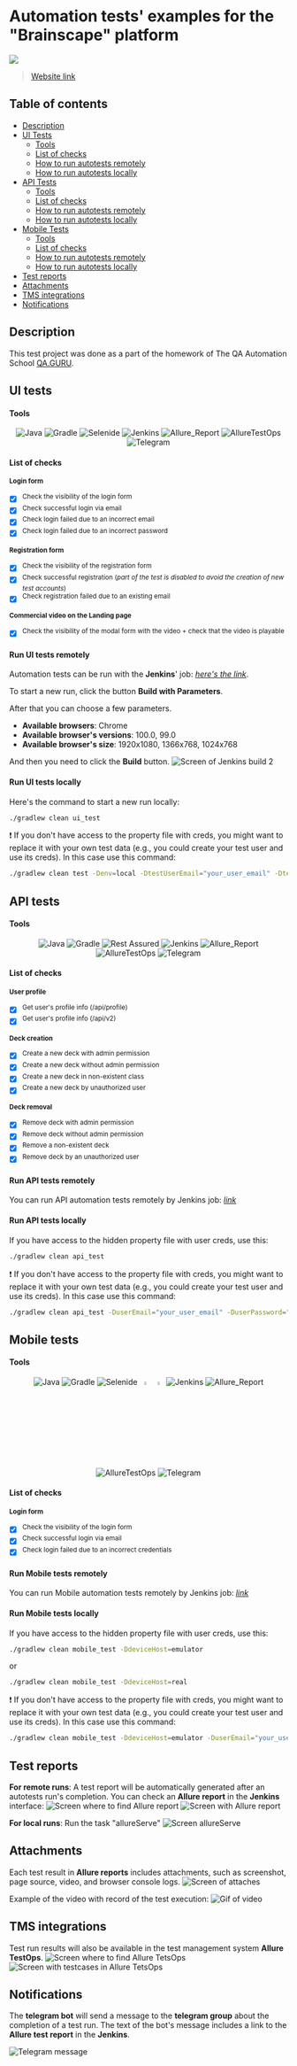 # Automation tests' examples for the "Brainscape" platform

![](https://theme.zdassets.com/theme_assets/2092825/5f93252045a23abd2bb2929b16bb400d58ed0787.png)
> <a target="_blank" href="https://www.brainscape.com/">Website link</a>

## Table of contents
- [Description](#Description)
- [UI Tests](#ui-tests)
  - [Tools](#tools)
  - [List of checks](#list-of-checks)
  - [How to run autotests remotely](#run-ui-tests-remotely)
  - [How to run autotests locally](#run-ui-tests-locally)
- [API Tests](#api-tests)
  - [Tools](#tools-1)
  - [List of checks](#list-of-checks-1)
  - [How to run autotests remotely](#run-api-tests-remotely)
  - [How to run autotests locally](#run-api-tests-locally)
- [Mobile Tests](#mobile-tests)
  - [Tools](#tools-2)
  - [List of checks](#list-of-checks-2)
  - [How to run autotests remotely](#run-mobile-tests-remotely)
  - [How to run autotests locally](#run-mobile-tests-locally)
- [Test reports](#test-reports)
- [Attachments](#Attachments)
- [TMS integrations](#tms-integrations)
- [Notifications](#Notifications)

## <a name="Description">Description</a>
This test project was done as a part of the homework of The QA Automation School <a href="https://qa.guru/">QA.GURU</a>. 

## <a name="UI">UI tests</a>

#### <a name="Tools">Tools</a>
<p align="center">
<img title="Java" src="readme-content/logos/Java.png">
<img title="Gradle" src="/readme-content/logos//Gradle.png">
<img title="Selenide" src="/readme-content/logos/Selenide.png">
<img title="Jenkins" src="/readme-content/logos/Jenkins.png">
<img title="Allure_Report" src="/readme-content/logos/Allure_Report.png">
<img title="AllureTestOps" src="/readme-content/logos/AllureTestOps.png">
<img title="Telegram" src="/readme-content/logos/Telegram.png"></p>

#### <a name="ListOfChecks">List of checks</a>

<sup>**Login form**
- [x] <sup>Check the visibility of the login form
- [x] <sup>Check successful login via email
- [x] <sup>Check login failed due to an incorrect email
- [x] <sup>Check login failed due to an incorrect password

<sup>**Registration form**
- [x] <sup>Check the visibility of the registration form
- [x] <sup>Check successful registration (_part of the test is disabled to avoid the creation of new test accounts_)
- [x] <sup>Check registration failed due to an existing email

<sup>**Commercial video on the Landing page**
- [x] <sup>Check the visibility of the modal form with the video + check that the video is playable</sup>

#### <a name="how-to-run-autotests-remotely">Run UI tests remotely</a>
Automation tests can be run with the **Jenkins**' job: <a href="https://jenkins.autotests.cloud/job/016-Nusae-brainscape-project-ui-tests/">_here's the link_</a>.

To start a new run, click the button **Build with Parameters**.

After that you can choose a few parameters.

- **Available browsers**: Chrome
- **Available browser's versions**: 100.0, 99.0
- **Available browser's size**: 1920x1080, 1366x768, 1024x768

And then you need to click the **Build** button.
![Screen of Jenkins build 2](/readme-content/images/Build.png)

#### <a name="how-to-run-autotests-locally">Run UI tests locally</a>
Here's the command to start a new run locally:
```bash
./gradlew clean ui_test
```
:exclamation: If you don't have access to the property file with creds, you might want to replace it with your own test data (e.g., you could create your test user and use its creds).
In this case use this command:
```bash
./gradlew clean test -Denv=local -DtestUserEmail="your_user_email" -DtestUserPassword="your_user_password" -DtestUserNameAndSurname="your_user_name_and_surname"
```

## <a name="api-tests">API tests</a>

#### <a name="Tools">Tools</a>
<p align="center">
<img title="Java" src="readme-content/logos/Java.png">
<img title="Gradle" src="/readme-content/logos//Gradle.png">
<img title="Rest Assured" src="/readme-content/logos/Rest_Assured.png">
<img title="Jenkins" src="/readme-content/logos/Jenkins.png">
<img title="Allure_Report" src="/readme-content/logos/Allure_Report.png">
<img title="AllureTestOps" src="/readme-content/logos/AllureTestOps.png">
<img title="Telegram" src="/readme-content/logos/Telegram.png"></p>

#### <a name="ListOfChecks">List of checks</a>
<sup>**User profile**
- [x] <sup>Get user's profile info (/api/profile)
- [x] <sup>Get user's profile info (/api/v2)

<sup>**Deck creation**
- [x] <sup>Create a new deck with admin permission
- [x] <sup>Create a new deck without admin permission
- [x] <sup>Create a new deck in non-existent class 
- [x] <sup>Create a new deck by unauthorized user

<sup>**Deck removal**
- [x] <sup>Remove deck with admin permission
- [x] <sup>Remove deck without admin permission
- [x] <sup>Remove a non-existent deck
- [x] <sup>Remove deck by an unauthorized user

#### <a name="how-to-run-autotests-remotely">Run API tests remotely</a>
You can run API automation tests remotely by Jenkins job: <a href="https://jenkins.autotests.cloud/job/016-Nusae-brainscape-project-api-tests/">_link_</a>

#### <a name="how-to-run-autotests-locally">Run API tests locally</a>
If you have access to the hidden property file with user creds, use this:
```bash
./gradlew clean api_test
```
:exclamation: If you don't have access to the property file with creds, you might want to replace it with your own test data (e.g., you could create your test user and use its creds).
In this case use this command:
```bash
./gradlew clean api_test -DuserEmail="your_user_email" -DuserPassword="your_user_password"
```

## <a name="api-tests">Mobile tests</a>

#### <a name="Tools">Tools</a>
<p align="center">
<img title="Java" src="readme-content/logos/Java.png">
<img title="Gradle" src="/readme-content/logos//Gradle.png">
<img title="Selenide" src="/readme-content/logos/Selenide.png">
<img width="4%" title="Appium" src="/readme-content/logos/Appium.svg">
<img width="4%" title="Browserstack" src="/readme-content/logos/Browserstack.svg">
<img title="Jenkins" src="/readme-content/logos/Jenkins.png">
<img title="Allure_Report" src="/readme-content/logos/Allure_Report.png">
<img title="AllureTestOps" src="/readme-content/logos/AllureTestOps.png">
<img title="Telegram" src="/readme-content/logos/Telegram.png"></p>

#### <a name="ListOfChecks">List of checks</a>
<sup>**Login form**
- [x] <sup>Check the visibility of the login form
- [x] <sup>Check successful login via email
- [x] <sup>Check login failed due to an incorrect credentials

#### <a name="how-to-run-autotests-remotely">Run Mobile tests remotely</a>
You can run Mobile automation tests remotely by Jenkins job: <a href="https://jenkins.autotests.cloud/job/016-Nusae-brainscape-project-mobile-tests/">_link_</a>

#### <a name="how-to-run-autotests-locally">Run Mobile tests locally</a>
If you have access to the hidden property file with user creds, use this:
```bash
./gradlew clean mobile_test -DdeviceHost=emulator
```
or
```bash
./gradlew clean mobile_test -DdeviceHost=real
```
:exclamation: If you don't have access to the property file with creds, you might want to replace it with your own test data (e.g., you could create your test user and use its creds).
In this case use this command:
```bash
./gradlew clean mobile_test -DdeviceHost=emulator -DuserEmail="your_user_email" -DuserPassword="your_user_password" -DuserName="your_user_firstname"
```

## <a name="test-reports">Test reports</a>
**For remote runs**:
A test report will be automatically generated after an autotests run's completion. You can check an **Allure report** in the **Jenkins** interface:
![Screen where to find Allure report](/readme-content/images/Allure.png)
![Screen with Allure report](/readme-content/images/Allure%20Report.png)

**For local runs**:
Run the task "allureServe"
![Screen allureServe](/readme-content/images/allureServe.png)

## <a name="Attachments">Attachments</a>
Each test result in **Allure reports** includes attachments, such as screenshot, page source, video, and browser console logs.
![Screen of attaches](/readme-content/images/Attachments.png)

Example of the video with record of the test execution:
![Gif of video](/readme-content/images/Video%20from%20test%20run.gif)

## <a name="TMS">TMS integrations</a>
Test run results will also be available in the test management system **Allure TestOps**.
![Screen where to find Allure TetsOps](/readme-content/images/Allure%20TestOps.png)
![Screen with testcases in Allure TetsOps](/readme-content/images/Allure%20TestOps%20Report.png)

## <a name="Notifications">Notifications</a>
The **telegram bot** will send a message to the **telegram group** about the completion of a test run. The text of the bot's message includes a link to the **Allure test report** in the **Jenkins**.

![Telegram message](/readme-content/images/Telegram%20message.png)
